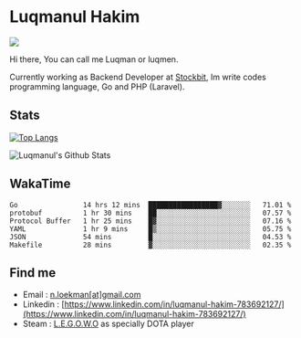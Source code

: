 
# Luqmanul Hakim

![](https://komarev.com/ghpvc/?username=luqman-v1)

Hi there, You can call me Luqman or luqmen.

Currently working as Backend Developer at [Stockbit](https://stockbit.com/), Im write codes programming language, Go and PHP (Laravel).
## Stats

[![Top Langs](https://github-readme-stats.vercel.app/api/top-langs/?username=luqman-v1&layout=compact)](https://github.com/anuraghazra/github-readme-stats)

![Luqmanul's Github Stats](https://github-readme-stats.vercel.app/api?username=luqman-v1&show_icons=true)


## WakaTime 

<!--START_SECTION:waka-->

```text
Go                14 hrs 12 mins  █████████████████▓░░░░░░░   71.01 %
protobuf          1 hr 30 mins    ██░░░░░░░░░░░░░░░░░░░░░░░   07.57 %
Protocol Buffer   1 hr 25 mins    █▓░░░░░░░░░░░░░░░░░░░░░░░   07.16 %
YAML              1 hr 9 mins     █▒░░░░░░░░░░░░░░░░░░░░░░░   05.75 %
JSON              54 mins         █░░░░░░░░░░░░░░░░░░░░░░░░   04.53 %
Makefile          28 mins         ▓░░░░░░░░░░░░░░░░░░░░░░░░   02.35 %
```

<!--END_SECTION:waka-->


## Find me 

- Email : [n.loekman[at]gmail.com](mailto:n.loekman@gmail.com)
- Linkedin : [https://www.linkedin.com/in/luqmanul-hakim-783692127/](https://www.linkedin.com/in/luqmanul-hakim-783692127/)
- Steam : [L.E.G.O.W.O](https://steamcommunity.com/id/fuukmans) as specially DOTA player


